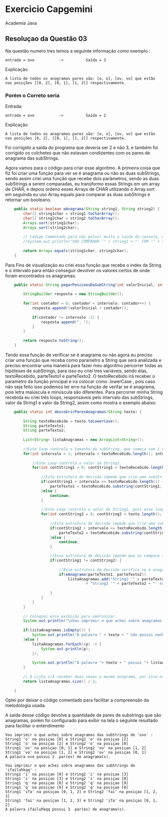 
# Exercicio Capgemini
Academia Java

## Resoluçao da Questão 03

Na questão numero tres temos a seguinte informação como exemplo :

    entrada = ovo           ->          Saída = 3

Explicação
      
    A lista de todos os anagramas pares são: [o, o], [ov, vo] que estão nas posições [[0, 2], [0, 1], [1, 2]] respectivamente. 

### Porém o Correto seria

Entrada:

    entrada = ovo           ->          Saída = 2

Explicação
      
    A lista de todos os anagramas pares são: [o, o], [ov, vo] que estão nas posições [0, 2], [[0, 1], [1, 2]] respectivamente. 

Foi corrigido a saída do programa que deveria ser 2 e não 3, e também foi corrigido os colchetes que não estavam condizentes com os pares de anagrama das subStrings.

Agora vamos para o código para criar esse algorítmo. A primeira coisa que fiz foi criar uma função para ver se é anagrama ou não as duas subStrings, sendo assim criei uma função que recebe dois parâmetros, sendo as duas subStrings a serem comparadas, eu transformo essas Strings em um array de CHAR, e depois ordeno esses Arrays de CHAR utilizando o Array.sort . em seguinda eu uso Array.equals para comparar as duas subStrings e retornar um booleano.

~~~java
    public static boolean eAnagrama(String string1, String string2) {
		char[] string1char = string1.toCharArray();
		char[] string2char = string2.toCharArray();
		Arrays.sort(string1char);
		Arrays.sort(string2char);
		
		// Código Comentado para não poluir muito a saida do console, mas caso queira analisar todas as subStrings comparadas somente descomentar.
		//System.out.println("VOU COMPARAR '" + string1 + "' COM '" + string2 + "' Resultado foi = " + Arrays.equals(string1char, string2char));
		
		return Arrays.equals(string1char, string2char);
	}
~~~

Para Fins de visualização eu criei essa função que recebe o index da String e o intervalo para então conseguir devolver os valores certos de onde foram encontrados os anagramas.
~~~java
	public static String pegarPosicoesDaSubString(int valorInicial, int intervalo) {
		
		StringBuilder resposta = new StringBuilder();
		
		for(int contador = 0; contador < intervalo; contador++) {
			resposta.append((valorInicial + contador));
			
			if(contador != intervalo -1) {
				resposta.append(", ");
			}
		}
		
		return resposta.toString();
	}		
~~~

Tendo essa função de verificar se é anagrama ou não agora eu preciso criar uma função que receba como parametro a String que será analizada e preciso encontrar uma maneira para fazer meu algorítmo percorrer todas as hipóteses de subStrings, para isso eu criei tres variáveis, sendo elas, textoRecebido, parteTexto1 e parteTexto2.  O textoRecebido irá receber o parametro da função principal e ira colocar como .lowerCase , pois caso não seja feito isso podemos ter erro na função de verifar se é anagrama, pois letra maiúscula e minúscula são diferentes. Para percorrer minha String recebida eu criei três loops, responsáveis pelo intervalo das subStrings, valor da String1 e valor da String2, assim como mostra o exemplo abaixo:

~~~java
    public static int descobrirParesAnagramas(String texto) {
		
		String textoRecebido = texto.toLowerCase();
		String parteTexto1;
		String parteTexto2;	
		
		List<String> listaAnagramas = new ArrayList<String>();
	
		//Este loop controla o tamanho da subString, que começa com 1 e vai até tamanho da String - 1
		for(int intervalo = 1; intervalo < textoRecebido.length(); intervalo++) {
			
			//Este Loop controla o valor da String1.
			for(int contString1 = 0; contString1 < textoRecebido.length(); contString1++) {
				
				//Esta estrutura de decisão impede que crie uma subString além do que minha string permite, o que ocasionaria em um erro.
				if(contString1 + intervalo <= textoRecebido.length()) {
					parteTexto1 = textoRecebido.substring(contString1, contString1 + intervalo);				
				}else {
					continue;
				}
				
				//Este Loop controla o valor da String2, pois esse loop é responsável por alterar o valor da String2 e comparar com a String1 
				for(int contString2 = 0; contString2 < texto.length(); contString2++) {
					
					//Esta estrutura de decisão impede que crie uma subString além do que minha string permite, o que ocasionaria em um erro.
					if(contString2 + intervalo <= textoRecebido.length()) {					
						parteTexto2 = textoRecebido.substring(contString2, contString2 + intervalo);
					}else {
						continue;
					}

					//Essa estrutura de decisão impede que eu compare a subString com ela mesmo, pois os loops estariam alinhados.
					if(contString1 != contString2) {
						
						//Esse estrutura de decisão verifica se é anagrama ou não, caso seja adiciona uma string na minha lista.
						if(eAnagrama(parteTexto1, parteTexto2))
							listaAnagramas.add("String1 '" + parteTexto1 + "' na posiçao [" + pegarPosicoesDaSubString(contString1, intervalo) + "] e "
									+ "String2 '" + parteTexto2 + "' na posiçao [" + pegarPosicoesDaSubString(contString2, intervalo) +"]");
						
					}
				}
			}
		}
		
		// Coloquei essa exibição para padronizar.
		System.out.println("\nVou imprimir o que achei sobre anagramas das subStrings de '"+ texto +"' : ");
		
		if(listaAnagramas.isEmpty()) {
			System.out.println("A palavra " + texto + " não possui nenhum par de anagrama.");
		}else {
			listaAnagramas.forEach((p) -> {
				System.out.println(p);
			});
			
			System.out.println("A palavra "+ texto + " possui "+ listaAnagramas.size() / 2 +"  par(es) de anagrama(s).");
		}
			
		// A Lista irá receber duas vezes o mesmo anagrama, por isso na hora de exibir eu divido por dois.
		return listaAnagramas.size() / 2;
		
	}		
~~~

Optei por deixar o código comentado para facilitar a compreensão da metodologia usada.

A saída desse código devolve a quantidade de pares de substrings que são anagramas, porém foi configurado para exibir na tela o seguinte resultado para facilitar o entendimento

	Vou imprimir o que achei sobre anagramas das subStrings de 'ovo' : 
	String1 'o' na posiçao [0] e String2 'o' na posiçao [2]
	String1 'o' na posiçao [2] e String2 'o' na posiçao [0]
	String1 'ov' na posiçao [0, 1] e String2 'vo' na posiçao [1, 2]
	String1 'vo' na posiçao [1, 2] e String2 'ov' na posiçao [0, 1]
	A palavra ovo possui 2  par(es) de anagrama(s).

	Vou imprimir o que achei sobre anagramas das subStrings de 'ifailuhkqq' : 
	String1 'i' na posiçao [0] e String2 'i' na posiçao [3]
	String1 'i' na posiçao [3] e String2 'i' na posiçao [0]
	String1 'q' na posiçao [8] e String2 'q' na posiçao [9]
	String1 'q' na posiçao [9] e String2 'q' na posiçao [8]
	String1 'ifa' na posiçao [0, 1, 2] e String2 'fai' na posiçao [1, 2, 3]
	String1 'fai' na posiçao [1, 2, 3] e String2 'ifa' na posiçao [0, 1, 2]
	A palavra ifailuhkqq possui 3  par(es) de anagrama(s).
